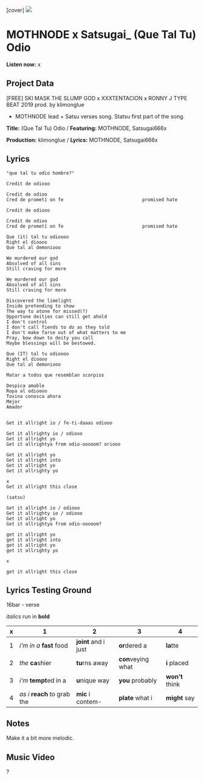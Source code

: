 [cover] ![](57175019_319474918741616_8502199518755923887_n.jpg)

# MOTHNODE x Satsugai_ (Que Tal Tu) Odio

**Listen now:** x

## Project Data

[FREE] SKI MASK THE SLUMP GOD x XXXTENTACION x RONNY J TYPE BEAT 2019  prod. by klimonglue
- MOTHNODE lead + Satsu verses song.
Statsu first part of the song.

**Title:** (Que Tal Tu) Odio / **Featuring:** MOTHNODE, Satsugai666x

**Production:** klimonglue / **Lyrics:** MOTHNODE, Satsugai666x

## Lyrics
```
"que tal tu odio hombre?"

Credit de odiooo

Credit de odioo                                   
Cred de prometí on fe                             promised hate

Credit de odiooo

Credit de odioo                                   
Cred de prometí on fe                             promised hate

Que (it) tal tu odioooo
Right el dioooo
Que tal al demoniooo

We murdered our god 
Absolved of all sins
Still craving for more

We murdered our god 
Absolved of all sins
Still craving for more

Discovered the limelight
Inside pretending to show 
The way to atone for missed(?)
Opportune deities can still get ahold
I don't control
I don't call fiends to do as they told
I don't make farse out of what matters to me
Pray, bow down to deity you call 
Maybe blessings will be bestowed.

Que (IT) tal tu odioooo
Right el dioooo
Que tal al demoniooo

Matar a todos que resemblan scorpios

Despica amable
Ropa al odioooo
Toxina conosca ahora
Mejor 
Amador


Get it allright io / fe-ti-daaas odiooo

Get it allrighty io / odiooo
Get it allright yo
Get it allrightya from odio-ooooom? oriooo

Get it allright yo
Get it allright into
Get it allright yo
Get it allrighty yo

x
Get it allright this close

(satsu)

Get it allright io / odiooo
Get it allrighty io / odiooo
Get it allright yo
Get it allrightya from odio-ooooom?

get it allright yo
get it allright into
get it allright yo
get it allrighty yo

x

get it allright this close
```

## Lyrics Testing Ground

16bar - verse

*italics* run in
**bold**

| x | 1 | 2 | 3 | 4 |
|---|---|---|---|---|
| 1 | *i'm in a* **fast** food | **joint** and i just  | **or**dered a  | **la**tte  |
| 2 | *the* **ca**shier | **tu**rns away  |  **con**veying what |  **i** placed |
| 3 | *i'm* **tempt**ed in a | **u**nique way  |  **you** probably |  **won't** think |
| 4 | *as i* **reach** to grab the |  **mic** i contem-  | **plate** what i | **might** say |

## Notes

Make it a bit more melodic.

## Music Video

?
